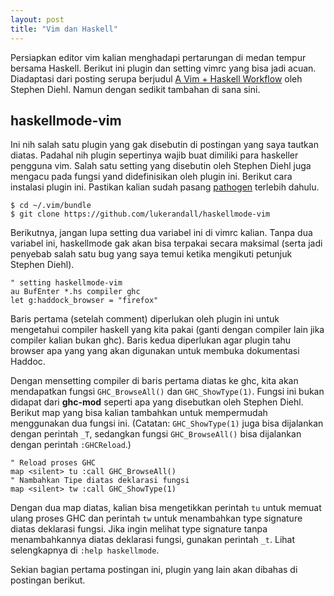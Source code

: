 ```yaml
---
layout: post
title: "Vim dan Haskell"
---
```


Persiapkan editor vim kalian menghadapi pertarungan di medan tempur bersama
Haskell. Berikut ini plugin dan setting vimrc yang bisa jadi acuan.
Diadaptasi dari posting serupa berjudul [A Vim + Haskell
Workflow][vimhaskell] oleh Stephen Diehl. Namun dengan sedikit tambahan
di sana sini.

## haskellmode-vim

Ini nih salah satu plugin yang gak disebutin di postingan yang saya tautkan
diatas. Padahal nih plugin sepertinya wajib buat dimiliki para haskeller
pengguna vim. Salah satu setting yang disebutin oleh Stephen Diehl juga
mengacu pada fungsi yand didefinisikan oleh plugin ini. Berikut cara
instalasi plugin ini. Pastikan kalian sudah pasang [pathogen][pathogen]
terlebih dahulu.

    $ cd ~/.vim/bundle
    $ git clone https://github.com/lukerandall/haskellmode-vim

Berikutnya, jangan lupa setting dua variabel ini di vimrc kalian. Tanpa dua
variabel ini, haskellmode gak akan bisa terpakai secara maksimal (serta jadi
penyebab salah satu bug yang saya temui ketika mengikuti petunjuk Stephen
Diehl).

    " setting haskellmode-vim
    au BufEnter *.hs compiler ghc
    let g:haddock_browser = "firefox"

Baris pertama (setelah comment) diperlukan oleh plugin ini untuk mengetahui
compiler haskell yang kita pakai (ganti dengan compiler lain jika compiler
kalian bukan ghc). Baris kedua diperlukan agar plugin tahu browser apa yang
yang akan digunakan untuk membuka dokumentasi Haddoc.

Dengan mensetting compiler di baris pertama diatas ke ghc, kita akan mendapatkan
fungsi `GHC_BrowseAll()` dan `GHC_ShowType(1)`. Fungsi ini bukan didapat
dari **ghc-mod** seperti apa yang disebutkan oleh Stephen Diehl. Berikut
map yang bisa kalian tambahkan untuk mempermudah menggunakan dua fungsi ini.
(Catatan: `GHC_ShowType(1)` juga bisa dijalankan dengan perintah `_T`,
sedangkan fungsi `GHC_BrowseAll()` bisa dijalankan dengan perintah
`:GHCReload`.)

    " Reload proses GHC
    map <silent> tu :call GHC_BrowseAll()
    " Nambahkan Tipe diatas deklarasi fungsi
    map <silent> tw :call GHC_ShowType(1)

Dengan dua map diatas, kalian bisa mengetikkan perintah `tu` untuk memuat
ulang proses GHC dan perintah `tw` untuk menambahkan type signature diatas
deklarasi fungsi. Jika ingin melihat type signature tanpa menambahkannya
diatas deklarasi fungsi, gunakan perintah `_t`. Lihat selengkapnya
di `:help haskellmode`.

Sekian bagian pertama postingan ini, plugin yang lain akan dibahas di
postingan berikut.

[vimhaskell]: http://www.stephendiehl.com/posts/vim_haskell.html
[pathogen]: https://github.com/tpope/vim-pathogen
